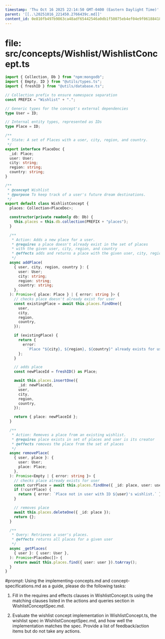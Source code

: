 ```yaml
---
timestamp: 'Thu Oct 16 2025 22:14:50 GMT-0400 (Eastern Daylight Time)'
parent: '[[..\20251016_221450.2766439c.md]]'
content_id: 0e810fb497b9863ca48adf65442546a0db1f50075eb4ef04e9f061884188a25b
---
```


# file: src/concepts/Wishlist/WishlistConcept.ts

```typescript
import { Collection, Db } from "npm:mongodb";
import { Empty, ID } from "@utils/types.ts";
import { freshID } from "@utils/database.ts";

// Collection prefix to ensure namespace separation
const PREFIX = "Wishlist" + ".";

// Generic types for the concept's external dependencies
type User = ID;

// Internal entity types, represented as IDs
type Place = ID;

/**
 * State: A set of Places with a user, city, region, and country.
 */
export interface PlaceDoc {
  _id: Place;
  user: User;
  city: string;
  region: string;
  country: string;
}

/**
 * @concept Wishlist
 * @purpose To keep track of a user's future dream destinations.
 */
export default class WishlistConcept {
  places: Collection<PlaceDoc>;

  constructor(private readonly db: Db) {
    this.places = this.db.collection(PREFIX + "places");
  }

  /**
   * Action: Adds a new place for a user.
   * @requires a place doesn't already exist in the set of places
   * with the given user, city, region, and country
   * @effects adds and returns a place with the given user, city, region, and country
   */
  async addPlace(
    { user, city, region, country }: {
      user: User;
      city: string;
      region: string;
      country: string;
    },
  ): Promise<{ place: Place } | { error: string }> {
    // checks place doesn't already exist for user
    const existingPlace = await this.places.findOne({
      user,
      city,
      region,
      country,
    });

    if (existingPlace) {
      return {
        error:
          `Place "${city}, ${region}, ${country}" already exists for user with ID ${user}.`,
      };
    }

    // adds place
    const newPlaceId = freshID() as Place;

    await this.places.insertOne({
      _id: newPlaceId,
      user,
      city,
      region,
      country,
    });

    return { place: newPlaceId };
  }

  /**
   * Action: Removes a place from an existing wishlist.
   * @requires place exists in set of places and user is its creator
   * @effects removes the place from the set of places
   */
  async removePlace(
    { user, place }: {
      user: User;
      place: Place;
    },
  ): Promise<Empty | { error: string }> {
    // checks place already exists for user
    const currPlace = await this.places.findOne({ _id: place, user: user });
    if (!currPlace) {
      return { error: `Place not in user with ID ${user}'s wishlist.` };
    }

    // removes place
    await this.places.deleteOne({ _id: place });
    return {};
  }

  /**
   * Query: Retrieves a user's places.
   * @effects returns all places for a given user
   */
  async _getPlaces(
    { user }: { user: User },
  ): Promise<PlaceDoc[]> {
    return await this.places.find({ user: user }).toArray();
  }
}

```

\#prompt: Using the implementing-concepts.md and concept-specifications.md as a guide, please do the following tasks:

1. Fill in the requires and effects clauses in WishlistConcept.ts using the matching clauses listed in the actions and queries section in WishlistConceptSpec.md.

2. Evaluate the wishlist concept implementation in WishlistConcept.ts, the wishlist spec in WishlistConceptSpec.md, and how well the implementation matches the spec. Provide a list of feedback/action items but do not take any actions.
